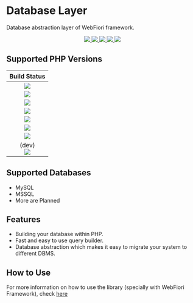 # Database Layer

Database abstraction layer of WebFiori framework.

<p align="center">
  <a href="https://github.com/WebFiori/database/actions">
    <img src="https://github.com/WebFiori/database/workflows/Build%20PHP%208.1/badge.svg?branch=main">
  </a>
  <a href="https://codecov.io/gh/WebFiori/database">
    <img src="https://codecov.io/gh/WebFiori/database/branch/main/graph/badge.svg?token=cDF6CxGTFi" />
  </a>
  <a href="https://sonarcloud.io/dashboard?id=WebFiori_database">
      <img src="https://sonarcloud.io/api/project_badges/measure?project=WebFiori_database&metric=alert_status" />
  </a>
  <a href="https://github.com/WebFiori/database/releases">
      <img src="https://img.shields.io/github/release/WebFiori/database.svg?label=latest" />
  </a>
  <a href="https://packagist.org/packages/webfiori/database">
      <img src="https://img.shields.io/packagist/dt/webfiori/database?color=light-green">
  </a>
</p>

## Supported PHP Versions
| Build Status |
|:-----------:|
|<a target="_blank" href="https://github.com/WebFiori/database/actions/workflows/php70.yml"><img src="https://github.com/WebFiori/database/workflows/Build%20PHP%207.0/badge.svg?branch=main"></a>|
|<a target="_blank" href="https://github.com/WebFiori/database/actions/workflows/php71.yml"><img src="https://github.com/WebFiori/database/workflows/Build%20PHP%207.1/badge.svg?branch=main"></a>|
|<a target="_blank" href="https://github.com/WebFiori/database/actions/workflows/php72.yml"><img src="https://github.com/WebFiori/database/workflows/Build%20PHP%207.2/badge.svg?branch=main"></a>|
|<a target="_blank" href="https://github.com/WebFiori/database/actions/workflows/php73.yml"><img src="https://github.com/WebFiori/database/workflows/Build%20PHP%207.3/badge.svg?branch=main"></a>|
|<a target="_blank" href="https://github.com/WebFiori/database/actions/workflows/php74.yml"><img src="https://github.com/WebFiori/database/workflows/Build%20PHP%207.4/badge.svg?branch=main"></a>|
|<a target="_blank" href="https://github.com/WebFiori/database/actions/workflows/php80.yml"><img src="https://github.com/WebFiori/database/workflows/Build%20PHP%208.0/badge.svg?branch=main"></a>|
|<a target="_blank" href="https://github.com/WebFiori/database/actions/workflows/php81.yml"><img src="https://github.com/WebFiori/database/workflows/Build%20PHP%208.1/badge.svg?branch=main"></a>|
|(dev)<br><a target="_blank" href="https://github.com/WebFiori/database/actions/workflows/php82.yml"><img src="https://github.com/WebFiori/database/workflows/Build%20PHP%208.2/badge.svg?branch=dev"></a>|

## Supported Databases
- MySQL
- MSSQL
- More are Planned

## Features
* Building your database within PHP.
* Fast and easy to use query builder.
* Database abstraction which makes it easy to migrate your system to different DBMS.

## How to Use
For more information on how to use the library (specially with WebFiori Framework), check [here](https://webfiori.com/learn/database)
